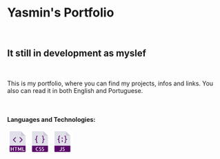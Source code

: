 <H1>Yasmin's Portfolio</H1>
<br>
<h2>It still in development as myslef</h2>
<br>
<p>This is my portfolio, where you can find my projects, infos and links. You also can read it in both English and Portuguese.</p>
<br>
<h4> Languages and Technologies:</h4>
  <div>
    <img src="icons/html (3).png" width="48"/>
    <img src="icons/css (1).png" width="48"/>
    <img src="icons/javascript.png" width="48"/>
  </div>

